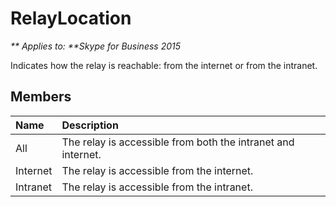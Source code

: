 
# RelayLocation


_** Applies to: **Skype for Business 2015_

Indicates how the relay is reachable: from the internet or from the intranet.
            
## Members



|**Name**|**Description**|
|:-----|:-----|
|All|The relay is accessible from both the intranet and internet.|
|Internet|The relay is accessible from the internet.|
|Intranet|The relay is accessible from the intranet.|
